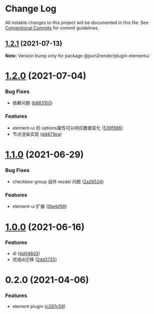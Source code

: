 # Change Log

All notable changes to this project will be documented in this file.
See [Conventional Commits](https://conventionalcommits.org) for commit guidelines.

## [1.2.1](https://github.com/fyl080801/json-to-render/compare/@json2render/plugin-elementui@1.2.0...@json2render/plugin-elementui@1.2.1) (2021-07-13)

**Note:** Version bump only for package @json2render/plugin-elementui





# [1.2.0](https://github.com/fyl080801/json-to-render/compare/@json2render/plugin-elementui@1.1.0...@json2render/plugin-elementui@1.2.0) (2021-07-04)


### Bug Fixes

* 依赖问题 ([b683150](https://github.com/fyl080801/json-to-render/commit/b683150dd5b72b141bf35ac7bf4dba59e1a33941))


### Features

* element-ui 的 options属性可以响应数据变化 ([539f986](https://github.com/fyl080801/json-to-render/commit/539f986e0b633c6bb18eb00ffd6e68dc3ab5fbc7))
* 节点渲染实现 ([dd473ea](https://github.com/fyl080801/json-to-render/commit/dd473ea22447e677f9f74d3bb07bb68de054c87d))





# [1.1.0](https://github.com/fyl080801/json-to-render/compare/@json2render/plugin-elementui@1.0.0...@json2render/plugin-elementui@1.1.0) (2021-06-29)


### Bug Fixes

* checkbox-group 组件 model 问题 ([2a26524](https://github.com/fyl080801/json-to-render/commit/2a265242bacf9178a502429cb2f7672841bc780f))


### Features

* element-ui 扩展 ([0bebf56](https://github.com/fyl080801/json-to-render/commit/0bebf562bd0d73565a916ed67bc6a9ae16d7b9fa))





# [1.0.0](https://github.com/fyl080801/json-to-render/compare/@json2render/plugin-elementui@0.2.0...@json2render/plugin-elementui@1.0.0) (2021-06-16)


### Features

* di ([4d048d3](https://github.com/fyl080801/json-to-render/commit/4d048d354c4930ad6e4aa3e57a1a03f59362bcc0))
* 完成di迁移 ([2dd3725](https://github.com/fyl080801/json-to-render/commit/2dd372528cbc5d87852946b00f56f8b984464cdf))





# 0.2.0 (2021-04-06)


### Features

* element plugin ([c287c59](https://github.com/fyl080801/json-to-render/commit/c287c596ed70bb97238be64c3410a778f012ba9a))
